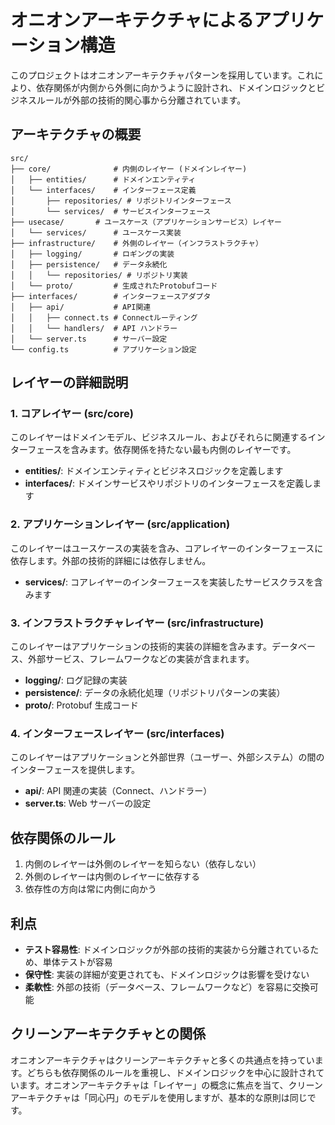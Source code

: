 # オニオンアーキテクチャによるアプリケーション構造

このプロジェクトはオニオンアーキテクチャパターンを採用しています。これにより、依存関係が内側から外側に向かうように設計され、ドメインロジックとビジネスルールが外部の技術的関心事から分離されています。

## アーキテクチャの概要

```
src/
├── core/              # 内側のレイヤー (ドメインレイヤー)
│   ├── entities/      # ドメインエンティティ
│   └── interfaces/    # インターフェース定義
│       ├── repositories/ # リポジトリインターフェース
│       └── services/  # サービスインターフェース
├── usecase/       # ユースケース（アプリケーションサービス）レイヤー
│   └── services/      # ユースケース実装
├── infrastructure/    # 外側のレイヤー（インフラストラクチャ）
│   ├── logging/       # ロギングの実装
│   ├── persistence/   # データ永続化
│   │   └── repositories/ # リポジトリ実装
│   └── proto/         # 生成されたProtobufコード
├── interfaces/        # インターフェースアダプタ
│   ├── api/           # API関連
│   │   ├── connect.ts # Connectルーティング
│   │   └── handlers/  # API ハンドラー
│   └── server.ts      # サーバー設定
└── config.ts          # アプリケーション設定
```

## レイヤーの詳細説明

### 1. コアレイヤー (src/core)

このレイヤーはドメインモデル、ビジネスルール、およびそれらに関連するインターフェースを含みます。依存関係を持たない最も内側のレイヤーです。

- **entities/**: ドメインエンティティとビジネスロジックを定義します
- **interfaces/**: ドメインサービスやリポジトリのインターフェースを定義します

### 2. アプリケーションレイヤー (src/application)

このレイヤーはユースケースの実装を含み、コアレイヤーのインターフェースに依存します。外部の技術的詳細には依存しません。

- **services/**: コアレイヤーのインターフェースを実装したサービスクラスを含みます

### 3. インフラストラクチャレイヤー (src/infrastructure)

このレイヤーはアプリケーションの技術的実装の詳細を含みます。データベース、外部サービス、フレームワークなどの実装が含まれます。

- **logging/**: ログ記録の実装
- **persistence/**: データの永続化処理（リポジトリパターンの実装）
- **proto/**: Protobuf 生成コード

### 4. インターフェースレイヤー (src/interfaces)

このレイヤーはアプリケーションと外部世界（ユーザー、外部システム）の間のインターフェースを提供します。

- **api/**: API 関連の実装（Connect、ハンドラー）
- **server.ts**: Web サーバーの設定

## 依存関係のルール

1. 内側のレイヤーは外側のレイヤーを知らない（依存しない）
2. 外側のレイヤーは内側のレイヤーに依存する
3. 依存性の方向は常に内側に向かう

## 利点

- **テスト容易性**: ドメインロジックが外部の技術的実装から分離されているため、単体テストが容易
- **保守性**: 実装の詳細が変更されても、ドメインロジックは影響を受けない
- **柔軟性**: 外部の技術（データベース、フレームワークなど）を容易に交換可能

## クリーンアーキテクチャとの関係

オニオンアーキテクチャはクリーンアーキテクチャと多くの共通点を持っています。どちらも依存関係のルールを重視し、ドメインロジックを中心に設計されています。オニオンアーキテクチャは「レイヤー」の概念に焦点を当て、クリーンアーキテクチャは「同心円」のモデルを使用しますが、基本的な原則は同じです。
